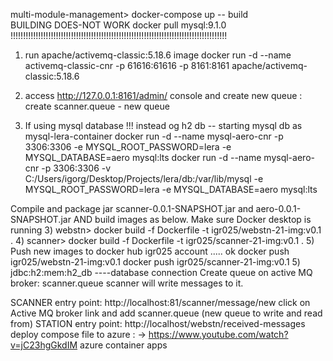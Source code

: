 multi-module-management> docker-compose up -- build   
BUILDING DOES-NOT WORK
docker pull mysql:9.1.0
!!!!!!!!!!!!!!!!!!!!!!!!!!!!!!!!!!!!!!!!!!!!!!!!!!!!!!!!!!!!!!!!!!!!!!!!!!!!!!!!!!!!!!
1) run apache/activemq-classic:5.18.6  image
docker run -d --name activemq-classic-cnr -p 61616:61616 -p 8161:8161 apache/activemq-classic:5.18.6
2) access  http://127.0.0.1:8161/admin/      console and create new queue :
   create scanner.queue   -  new queue

3)  If using mysql database !!!  instead og h2  db
-- starting mysql db as mysql-lera-container
docker run -d --name mysql-aero-cnr -p 3306:3306 -e MYSQL_ROOT_PASSWORD=lera -e MYSQL_DATABASE=aero mysql:lts
docker run -d --name mysql-aero-cnr -p 3306:3306 -v C:/Users/igorg/Desktop/Projects/lera/db:/var/lib/mysql -e MYSQL_ROOT_PASSWORD=lera -e MYSQL_DATABASE=aero mysql:lts



Compile and package jar scanner-0.0.1-SNAPSHOT.jar and aero-0.0.1-SNAPSHOT.jar
AND build images as below. Make sure Docker desktop is running
3) webstn> docker build -f Dockerfile -t igr025/webstn-21-img:v0.1 .
4) scanner> docker build -f Dockerfile -t igr025/scanner-21-img:v0.1 .
5) Push new images to docker hub  igr025  account ..... ok
   docker push igr025/webstn-21-img:v0.1
   docker push igr025/scanner-21-img:v0.1
5) jdbc:h2:mem:h2_db       ----database connection
Create queue on active MQ broker:  scanner.queue
scanner will write messages to it.

SCANNER entry point: http://localhost:81/scanner/message/new
click on Active MQ broker link and add  scanner.queue    (new queue to write and read from)
STATION entry point: http://localhost/webstn/received-messages
deploy compose file to azure : ->
https://www.youtube.com/watch?v=jC23hgGkdIM
azure container apps